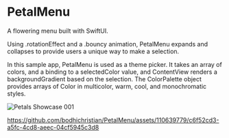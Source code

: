 # PetalMenu
A flowering menu built with SwiftUI. 

Using .rotationEffect and a .bouncy animation, PetalMenu expands and collapses to provide users a unique way to make a selection.

In this sample app, PetalMenu is used as a theme picker. It takes an array of colors, and a binding to a selectedColor value, and ContentView renders a backgroundGradient based on the selection. The ColorPalette object provides arrays of Color in multicolor, warm, cool, and monochromatic styles.

![Petals Showcase 001](https://github.com/bodhichristian/PetalMenu/assets/110639779/542846c3-cf1c-4958-96e1-7554cde218e9)

https://github.com/bodhichristian/PetalMenu/assets/110639779/c6f52cd3-a5fc-4cd8-aeec-04cf5945c3d8

